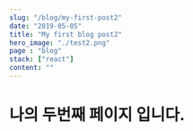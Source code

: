 ```yaml
---
slug: "/blog/my-first-post2"
date: "2019-05-05"
title: "My first blog post2"
hero_image: "./test2.png"
page : "blog"
stack: ["react"]
content: ""
---
```


# 나의 두번째 페이지 입니다.